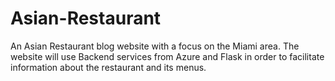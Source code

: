 # Asian-Restaurant
An Asian Restaurant blog website with a focus on the Miami area. The website will use Backend services from Azure and Flask in order to facilitate information about the restaurant and its menus.
